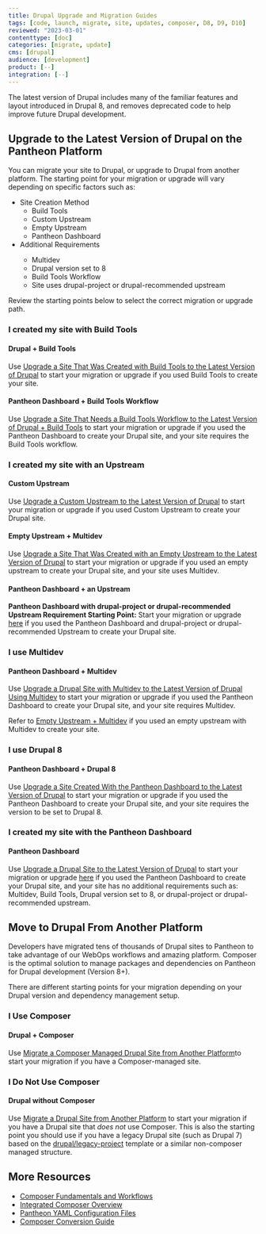 ```yaml
---
title: Drupal Upgrade and Migration Guides
tags: [code, launch, migrate, site, updates, composer, D8, D9, D10]
reviewed: "2023-03-01"
contenttype: [doc]
categories: [migrate, update]
cms: [drupal]
audience: [development]
product: [--]
integration: [--]
---
```


The latest version of Drupal includes many of the familiar features and layout introduced in Drupal 8, and removes deprecated code to help improve future Drupal development.

## Upgrade to the Latest Version of Drupal on the Pantheon Platform

You can migrate your site to Drupal, or upgrade to Drupal from another platform. The starting point for your migration or upgrade will vary depending on specific factors such as:

- Site Creation Method
    - Build Tools
    - Custom Upstream
    - Empty Upstream
    - Pantheon Dashboard
- Additional Requirements <Popover title="Additional Requirements" content="Any other features that must be in place, or that are desired." />
    - Multidev
    - Drupal version set to 8
    - Build Tools Workflow
    - Site uses drupal-project or drupal-recommended upstream

Review the starting points below to select the correct migration or upgrade path.

### I created my site with Build Tools

#### Drupal + Build Tools

Use [Upgrade a Site That Was Created with Build Tools to the Latest Version of Drupal](/guides/drupal-hosted-createbt) to start your migration or upgrade if you used Build Tools to create your site.

#### Pantheon Dashboard + Build Tools Workflow

Use [Upgrade a Site That Needs a Build Tools Workflow to the Latest Version of Drupal + Build Tools](/guides/drupal-hosted-btworkflow) to start your migration or upgrade if you used the Pantheon Dashboard to create your Drupal site, and your site requires the Build Tools workflow.

### I created my site with an Upstream

#### Custom Upstream

Use [Upgrade a Custom Upstream to the Latest Version of Drupal](/guides/drupal-hosted-createcustom) to start your migration or upgrade if you used Custom Upstream to create your Drupal site.

#### Empty Upstream + Multidev

Use [Upgrade a Site That Was Created with an Empty Upstream to the Latest Version of Drupal](/guides/drupal-hosted-createempty-md) to start your migration or upgrade if you used an empty upstream to create your Drupal site, and your site uses Multidev.

#### Pantheon Dashboard + an Upstream

**Pantheon Dashboard with drupal-project or drupal-recommended Upstream Requirement Starting Point:** Start your migration or upgrade [here](/guides/drupal-hosted-deprecated-upstream) if you used the Pantheon Dashboard and drupal-project or drupal-recommended Upstream to create your Drupal site.

### I use Multidev

#### Pantheon Dashboard + Multidev

Use [Upgrade a Drupal Site with Multidev to the Latest Version of Drupal Using Multidev](/guides/drupal-hosted-md) to start your migration or upgrade if you used the Pantheon Dashboard to create your Drupal site, and your site requires Multidev.

Refer to [Empty Upstream + Multidev](/drupal-migration#empty-upstream+-multidev) if you used an empty upstream with Multidev to create your site.

### I use Drupal 8

#### Pantheon Dashboard + Drupal 8

Use [Upgrade a Site Created With the Pantheon Dashboard to the Latest Version of Drupal](/guides/drupal-hosted-createdashboard-set8) to start your migration or upgrade if you used the Pantheon Dashboard to create your Drupal site, and your site requires the version to be set to Drupal 8.

### I created my site with the Pantheon Dashboard

#### Pantheon Dashboard

Use [Upgrade a Drupal Site to the Latest Version of Drupal](/guides/drupal-hosted) to start your migration or upgrade [here](/guides/drupal-hosted) if you used the Pantheon Dashboard to create your Drupal site, and your site has no additional requirements such as: Multidev, Build Tools, Drupal version set to 8, or  drupal-project or drupal-recommended upstream.

## Move to Drupal From Another Platform

Developers have migrated tens of thousands of Drupal sites to Pantheon to take advantage of our WebOps workflows and amazing platform. Composer is the optimal solution to manage packages and dependencies on Pantheon for Drupal development (Version 8+).

There are different starting points for your migration depending on your Drupal version and dependency management setup.

### I Use Composer

#### Drupal + Composer

Use [Migrate a Composer Managed Drupal Site from Another Platform](/guides/drupal-unhosted-composer)to start your migration if you have a Composer-managed site.

### I Do Not Use Composer

#### Drupal without Composer

Use [Migrate a Drupal Site from Another Platform](/guides/drupal-unhosted) to start your migration if you have a Drupal site that *does not* use Composer. This is also the starting point you should use if you have a legacy Drupal site (such as Drupal 7) based on the [drupal/legacy-project](https://github.com/drupal/legacy-project/blob/9.1.x/composer.json) template or a similar non-composer managed structure.

## More Resources

- [Composer Fundamentals and Workflows](/guides/composer)
- [Integrated Composer Overview](/guides/integrated-composer)
- [Pantheon YAML Configuration Files](/pantheon-yml)
- [Composer Conversion Guide](/guides/composer-convert)
